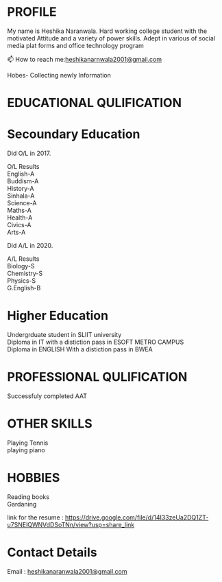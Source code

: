 
# PROFILE
My name is  Heshika Naranwala. Hard working college student with the motivated Attitude and a variety of power skills. Adept in various of social media plat forms and office technology program

📫 How to reach me:heshikanarnwala2001@gmail.com

 Hobes- Collecting newly Information
 
 # EDUCATIONAL QULIFICATION
 
 # Secoundary Education
 
Did O/L in 2017.                                 

O/L Results                               
  English-A                                                          
  Buddism-A                                                              
  History-A                                                               
  Sinhala-A                                                                   
  Science-A                                                           
  Maths-A                            
  Health-A                                               
  Civics-A                                        
  Arts-A                                 
                       
Did A/L in 2020.                           
                                   
A/L Results                               
  Biology-S                         
  Chemistry-S                           
  Physics-S                              
  G.English-B                                
   
# Higher Education

Undergrduate student in SLIIT university                                                                                  
Diploma in IT with a distiction pass in ESOFT METRO CAMPUS                                                                        
Diploma in ENGLISH With a distiction pass in BWEA                                                                          
 
 
# PROFESSIONAL QULIFICATION

Successfuly completed AAT                                                               


# OTHER SKILLS
 Playing Tennis                                                                                                                                                    
 playing piano                                                                                               
 
 
# HOBBIES 
  Reading books                                                                                     
  Gardaning                                                                                          
 

link for the resume :   https://drive.google.com/file/d/14I33zeUa2DQ1ZT-u7SNElQWNVdDSoTNn/view?usp=share_link

# Contact Details

 Email : heshikanaranwala2001@gmail.com                                  
